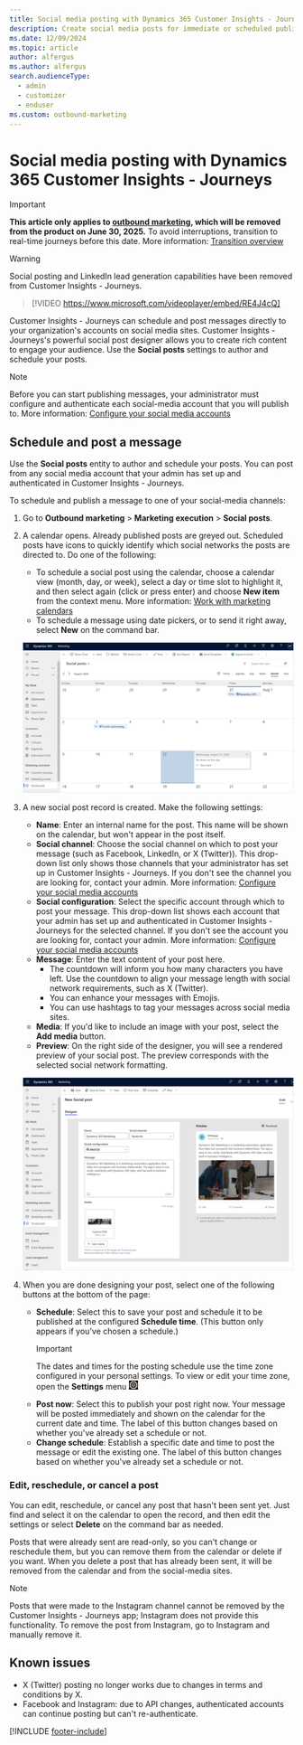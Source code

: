```yaml
---
title: Social media posting with Dynamics 365 Customer Insights - Journeys
description: Create social media posts for immediate or scheduled publishing in Dynamics 365 Customer Insights - Journeys.
ms.date: 12/09/2024
ms.topic: article
author: alfergus
ms.author: alfergus
search.audienceType: 
  - admin
  - customizer
  - enduser
ms.custom: outbound-marketing
---
```


# Social media posting with Dynamics 365 Customer Insights - Journeys

> [!IMPORTANT]
> **This article only applies to [outbound marketing](user-guide.md), which will be removed from the product on June 30, 2025.** To avoid interruptions, transition to real-time journeys before this date. More information: [Transition overview](transition-overview.md)

> [!WARNING]
> Social posting and LinkedIn lead generation capabilities have been removed from Customer Insights - Journeys.

> [!VIDEO https://www.microsoft.com/videoplayer/embed/RE4J4cQ]

Customer Insights - Journeys can schedule and post messages directly to your organization's accounts on social media sites. Customer Insights - Journeys's powerful social post designer allows you to create rich content to engage your audience. Use the **Social posts** settings to author and schedule your posts.

> [!NOTE]
> Before you can start publishing messages, your administrator must configure and authenticate each social-media account that you will publish to. More information: [Configure your social media accounts](mkt-settings-social-media.md)

## Schedule and post a message

Use the **Social posts** entity to author and schedule your posts. You can post from any social media account that your admin has set up and authenticated in Customer Insights - Journeys.

To schedule and publish a message to one of your social-media channels:

1. Go to **Outbound marketing** > **Marketing execution** > **Social posts**.
1. A calendar opens. Already published posts are greyed out. Scheduled posts have icons to quickly identify which social networks the posts are directed to. Do one of the following:
    - To schedule a social post using the calendar, choose a calendar view (month, day, or week), select a day or time slot to highlight it, and then select again (click or press enter) and choose **New item** from the context menu. More information: [Work with marketing calendars](marketing-calendar.md)
    - To schedule a message using date pickers, or to send it right away, select **New** on the command bar.

    ![The social-posts calendar.](media/social-posting-calendar-update.png "The social-posts calendar")

1. A new social post record is created. Make the following settings:
    - **Name**: Enter an internal name for the post. This name will be shown on the calendar, but won't appear in the post itself.
    - **Social channel**: Choose the social channel on which to post your message (such as Facebook, LinkedIn, or X (Twitter)). This drop-down list only shows those channels that your administrator has set up in Customer Insights - Journeys. If you don't see the channel you are looking for, contact your admin. More information: [Configure your social media accounts](mkt-settings-social-media.md)
    - **Social configuration**: Select the specific account through which to post your message. This drop-down list shows each account that your admin has set up and authenticated in Customer Insights - Journeys for the selected channel. If you don't see the account you are looking for, contact your admin. More information: [Configure your social media accounts](mkt-settings-social-media.md)
    - **Message**: Enter the text content of your post here.
        - The countdown will inform you how many characters you have left. Use the countdown to align your message length with social network requirements, such as X (Twitter).
        - You can enhance your messages with Emojis.
        - You can use hashtags to tag your messages across social media sites.
    - **Media**: If you'd like to include an image with your post, select the **Add media** button.
    - **Preview**: On the right side of the designer, you will see a rendered preview of your social post. The preview corresponds with the selected social network formatting.

    ![Social post settings and content.](media/social-posting-new-post-update.png "Social post settings and content")

1. When you are done designing your post, select one of the following buttons at the bottom of the page:
      - **Schedule**: Select this to save your post and schedule it to be published at the configured **Schedule time**. (This button only appears if you've chosen a schedule.)
        > [!IMPORTANT]
        > The dates and times for the posting schedule use the time zone configured in your personal settings. To view or edit your time zone, open the **Settings** menu ![The Settings menu icon.](media/settings-icon.png "The Settings menu icon")
      - **Post now**: Select this to publish your post right now. Your message will be posted immediately and shown on the calendar for the current date and time. The label of this button changes based on whether you've already set a schedule or not.
      - **Change schedule**: Establish a specific date and time to post the message or edit the existing one. The label of this button changes based on whether you've already set a schedule or not.

### Edit, reschedule, or cancel a post

You can edit, reschedule, or cancel any post that hasn't been sent yet. Just find and select it on the calendar to open the record, and then edit the settings or select **Delete** on the command bar as needed.

Posts that were already sent are read-only, so you can't change or reschedule them, but you can remove them from the calendar or delete if you want. When you delete a post that has already been sent, it will be removed from the calendar and from the social-media sites.

> [!NOTE]
> Posts that were made to the Instagram channel cannot be removed by the Customer Insights - Journeys app; Instagram does not provide this functionality. To remove the post from Instagram, go to Instagram and manually remove it.

## Known issues

- X (Twitter) posting no longer works due to changes in terms and conditions by X.
- Facebook and Instagram: due to API changes, authenticated accounts can continue posting but can't re-authenticate.

[!INCLUDE [footer-include](./includes/footer-banner.md)]
